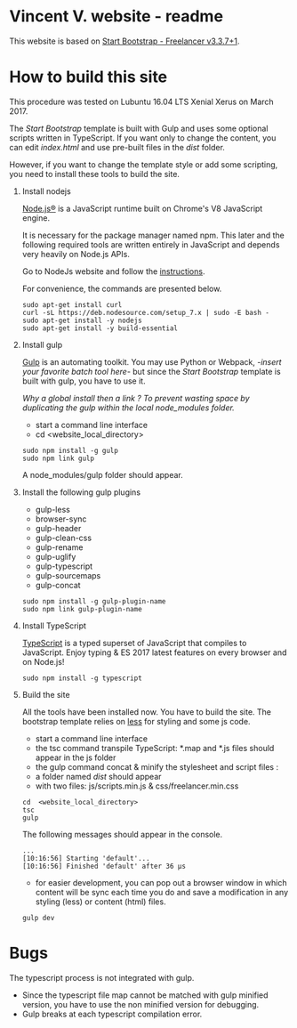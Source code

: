 # Vincent V. website - readme

This website is based on [Start Bootstrap - Freelancer v3.3.7+1](http://startbootstrap.com/template-overviews/freelancer).

# How to build this site

This procedure was tested on Lubuntu 16.04 LTS Xenial Xerus on March 2017.

The *Start Bootstrap* template is built with Gulp and uses some optional scripts written in TypeScript. If you want only to change the content, you can edit *index.html* and use pre-built files in the *dist* folder.

However, if you want to change the template style or add some scripting, you need to install these tools to build the site.

1. Install nodejs

    [Node.js®](https://nodejs.org/en/) is a JavaScript runtime built on Chrome's V8 JavaScript engine. 

    It is necessary for the package manager named npm. This later and the following required tools are written entirely in JavaScript and depends very heavily on Node.js APIs. 

    Go to NodeJs website and follow the [instructions](https://nodejs.org/en/download/package-manager/#debian-and-ubuntu-based-linux-distributions).

    For convenience, the commands are presented below.
    ```
    sudo apt-get install curl
    curl -sL https://deb.nodesource.com/setup_7.x | sudo -E bash -
    sudo apt-get install -y nodejs
    sudo apt-get install -y build-essential
    ```

2. Install gulp

    [Gulp](http://gulpjs.com/) is an automating toolkit. You may use Python or Webpack, *-insert your favorite batch tool here-* but since the *Start Bootstrap* template is built with gulp, you have to use it.

    *Why a global install then a link ? To prevent wasting space by duplicating the gulp within the local node_modules folder.*

    - start a command line interface
    - cd  <website_local_directory>

    ```
    sudo npm install -g gulp
    sudo npm link gulp
    ```

    A node_modules/gulp folder should appear.

3. Install the following gulp plugins

    - gulp-less
    - browser-sync
    - gulp-header
    - gulp-clean-css
    - gulp-rename
    - gulp-uglify
    - gulp-typescript
    - gulp-sourcemaps 
    - gulp-concat

    ```
    sudo npm install -g gulp-plugin-name
    sudo npm link gulp-plugin-name
    ```

4. Install TypeScript

    [TypeScript](https://www.typescriptlang.org/) is a typed superset of JavaScript that compiles to JavaScript. Enjoy typing & ES 2017 latest features on every browser and on Node.js! 

    ```
    sudo npm install -g typescript
    ```

5. Build the site

    All the tools have been installed now. You have to build the site.
    The bootstrap template relies on [less](http://lesscss.org/) for styling and some js code.

    - start a command line interface
    - the tsc command transpile TypeScript: *.map and *.js files should 
    appear in the js folder
    - the gulp command concat & minify the stylesheet and script files :
    - a folder named *dist* should appear 
    - with two files: js/scripts.min.js & css/freelancer.min.css

    ```
    cd  <website_local_directory>
    tsc
    gulp 
    ```

    The following messages should appear in the console.
    ```
    ...
    [10:16:56] Starting 'default'...
    [10:16:56] Finished 'default' after 36 μs
    ```

    - for easier development, you can pop out a browser window in which content will be sync each time you do and save a modification in any styling (less) or content (html) files.

    ```
    gulp dev
    ```

# Bugs

The typescript process is not integrated with gulp.

- Since the typescript file map cannot be matched with gulp minified version, you have to use the non minified version for debugging.
- Gulp breaks at each typescript compilation error.







